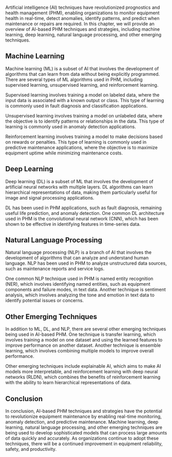 
Artificial intelligence (AI) techniques have revolutionized prognostics and health management (PHM), enabling organizations to monitor equipment health in real-time, detect anomalies, identify patterns, and predict when maintenance or repairs are required. In this chapter, we will provide an overview of AI-based PHM techniques and strategies, including machine learning, deep learning, natural language processing, and other emerging techniques.

Machine Learning
----------------

Machine learning (ML) is a subset of AI that involves the development of algorithms that can learn from data without being explicitly programmed. There are several types of ML algorithms used in PHM, including supervised learning, unsupervised learning, and reinforcement learning.

Supervised learning involves training a model on labeled data, where the input data is associated with a known output or class. This type of learning is commonly used in fault diagnosis and classification applications.

Unsupervised learning involves training a model on unlabeled data, where the objective is to identify patterns or relationships in the data. This type of learning is commonly used in anomaly detection applications.

Reinforcement learning involves training a model to make decisions based on rewards or penalties. This type of learning is commonly used in predictive maintenance applications, where the objective is to maximize equipment uptime while minimizing maintenance costs.

Deep Learning
-------------

Deep learning (DL) is a subset of ML that involves the development of artificial neural networks with multiple layers. DL algorithms can learn hierarchical representations of data, making them particularly useful for image and signal processing applications.

DL has been used in PHM applications, such as fault diagnosis, remaining useful life prediction, and anomaly detection. One common DL architecture used in PHM is the convolutional neural network (CNN), which has been shown to be effective in identifying features in time-series data.

Natural Language Processing
---------------------------

Natural language processing (NLP) is a branch of AI that involves the development of algorithms that can analyze and understand human language. NLP has been used in PHM to analyze unstructured data sources, such as maintenance reports and service logs.

One common NLP technique used in PHM is named entity recognition (NER), which involves identifying named entities, such as equipment components and failure modes, in text data. Another technique is sentiment analysis, which involves analyzing the tone and emotion in text data to identify potential issues or concerns.

Other Emerging Techniques
-------------------------

In addition to ML, DL, and NLP, there are several other emerging techniques being used in AI-based PHM. One technique is transfer learning, which involves training a model on one dataset and using the learned features to improve performance on another dataset. Another technique is ensemble learning, which involves combining multiple models to improve overall performance.

Other emerging techniques include explainable AI, which aims to make AI models more interpretable, and reinforcement learning with deep neural networks (RLDN), which combines the benefits of reinforcement learning with the ability to learn hierarchical representations of data.

Conclusion
----------

In conclusion, AI-based PHM techniques and strategies have the potential to revolutionize equipment maintenance by enabling real-time monitoring, anomaly detection, and predictive maintenance. Machine learning, deep learning, natural language processing, and other emerging techniques are being used to develop sophisticated models that can process large amounts of data quickly and accurately. As organizations continue to adopt these techniques, there will be a continued improvement in equipment reliability, safety, and productivity.
